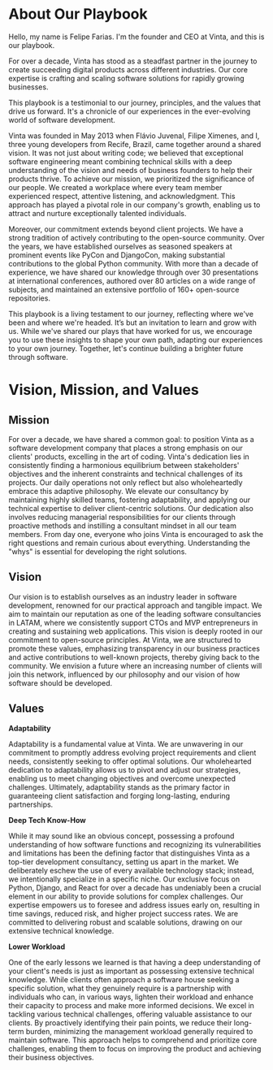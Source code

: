 # About Our Playbook

Hello, my name is Felipe Farias. I'm the founder and CEO at Vinta, and this is our playbook. 

For over a decade, Vinta has stood as a steadfast partner in the journey to create succeeding digital products across different industries. Our core expertise is crafting and scaling software solutions for rapidly growing businesses.

This playbook is a testimonial to our journey, principles, and the values that drive us forward. It's a chronicle of our experiences in the ever-evolving world of software development.

Vinta was founded in May 2013 when Flávio Juvenal, Filipe Ximenes, and I, three young developers from Recife, Brazil, came together around a shared vision. It was not just about writing code; we believed that exceptional software engineering meant combining technical skills with a deep understanding of the vision and needs of business founders to help their products thrive.
To achieve our mission, we prioritized the significance of our people. We created a workplace where every team member experienced respect, attentive listening, and acknowledgment. This approach has played a pivotal role in our company's growth, enabling us to attract and nurture exceptionally talented individuals.

Moreover, our commitment extends beyond client projects. We have a strong tradition of actively contributing to the open-source community. Over the years, we have established ourselves as seasoned speakers at prominent events like PyCon and DjangoCon, making substantial contributions to the global Python community. With more than a decade of experience, we have shared our knowledge through over 30 presentations at international conferences, authored over 80 articles on a wide range of subjects, and maintained an extensive portfolio of 160+ open-source repositories.

This playbook is a living testament to our journey, reflecting where we've been and where we're headed. It’s but an invitation to learn and grow with us. While we've shared our plays that have worked for us, we encourage you to use these insights to shape your own path, adapting our experiences to your own journey. Together, let's continue building a brighter future through software.


# Vision, Mission, and Values

## Mission
For over a decade, we have shared a common goal: to position Vinta as a software development company that places a strong emphasis on our clients' products, excelling in the art of coding. Vinta's dedication lies in consistently finding a harmonious equilibrium between stakeholders' objectives and the inherent constraints and technical challenges of its projects. Our daily operations not only reflect but also wholeheartedly embrace this adaptive philosophy.
We elevate our consultancy by maintaining highly skilled teams, fostering adaptability, and applying our technical expertise to deliver client-centric solutions. Our dedication also involves reducing managerial responsibilities for our clients through proactive methods and instilling a consultant mindset in all our team members. From day one, everyone who joins Vinta is encouraged to ask the right questions and remain curious about everything. Understanding the "whys" is essential for developing the right solutions.

## Vision
Our vision is to establish ourselves as an industry leader in software development, renowned for our practical approach and tangible impact. We aim to maintain our reputation as one of the leading software consultancies in LATAM, where we consistently support CTOs and MVP entrepreneurs in creating and sustaining web applications. This vision is deeply rooted in our commitment to open-source principles. At Vinta, we are structured to promote these values, emphasizing transparency in our business practices and active contributions to well-known projects, thereby giving back to the community.
We envision a future where an increasing number of clients will join this network, influenced by our philosophy and our vision of how software should be developed.

## Values
**Adaptability**

Adaptability is a fundamental value at Vinta. We are unwavering in our commitment to promptly address evolving project requirements and client needs, consistently seeking to offer optimal solutions. Our wholehearted dedication to adaptability allows us to pivot and adjust our strategies, enabling us to meet changing objectives and overcome unexpected challenges. Ultimately, adaptability stands as the primary factor in guaranteeing client satisfaction and forging long-lasting, enduring partnerships.

**Deep Tech Know-How**

While it may sound like an obvious concept, possessing a profound understanding of how software functions and recognizing its vulnerabilities and limitations has been the defining factor that distinguishes Vinta as a top-tier development consultancy, setting us apart in the market. We deliberately eschew the use of every available technology stack; instead, we intentionally specialize in a specific niche. Our exclusive focus on Python, Django, and React for over a decade has undeniably been a crucial element in our ability to provide solutions for complex challenges.
Our expertise empowers us to foresee and address issues early on, resulting in time savings, reduced risk, and higher project success rates. We are committed to delivering robust and scalable solutions, drawing on our extensive technical knowledge.

**Lower Workload**

One of the early lessons we learned is that having a deep understanding of your client's needs is just as important as possessing extensive technical knowledge. While clients often approach a software house seeking a specific solution, what they genuinely require is a partnership with individuals who can, in various ways, lighten their workload and enhance their capacity to process and make more informed decisions.
We excel in tackling various technical challenges, offering valuable assistance to our clients. By proactively identifying their pain points, we reduce their long-term burden, minimizing the management workload generally required to maintain software. This approach helps to comprehend and prioritize core challenges, enabling them to focus on improving the product and achieving their business objectives.
